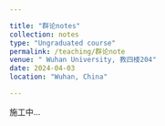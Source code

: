 ```yaml
---

title: "群论notes"
collection: notes
type: "Ungraduated course"
permalink: /teaching/群论note
venue: " Wuhan University, 教四楼204"
date: 2024-04-03
location: "Wuhan, China"

---
```


施工中...
